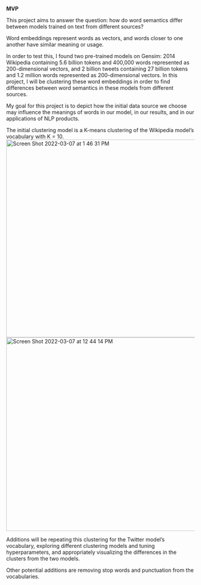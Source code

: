 **MVP**

This project aims to answer the question: how do word semantics differ between models trained on text from different sources?

Word embeddings represent words as vectors, and words closer to one another have similar meaning or usage. 

In order to test this, I found two pre-trained models on Gensim: 2014 Wikipedia containing 5.6 billion tokens and 400,000 words represented as 200-dimensional vectors, and 2 billion tweets containing 27 billion tokens and 1.2 million words represented as 200-dimensional vectors. In this project, I will be clustering these word embeddings in order to find differences between word semantics in these models from different sources. 

My goal for this project is to depict how the initial data source we choose may influence the meanings of words in our model, in our results, and in our applications of NLP products. 

The initial clustering model is a K-means clustering of the Wikipedia model’s vocabulary with K = 10. 
<img width="529" alt="Screen Shot 2022-03-07 at 1 46 31 PM" src="https://user-images.githubusercontent.com/84412675/157123924-bc8b7cd3-0dd5-48ce-83b6-8e07ec6cd5b3.png">
<img width="518" alt="Screen Shot 2022-03-07 at 12 44 14 PM" src="https://user-images.githubusercontent.com/84412675/157124002-136be42c-a779-43af-81a4-40c562a4239e.png">


Additions will be repeating this clustering for the Twitter model’s vocabulary, exploring different clustering models and tuning hyperparameters, and appropriately visualizing the differences in the clusters from the two models. 

Other potential additions are removing stop words and punctuation from the vocabularies.

